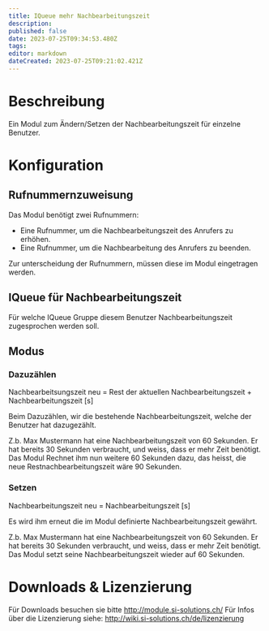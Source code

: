 ```yaml
---
title: IQueue mehr Nachbearbeitungszeit
description: 
published: false
date: 2023-07-25T09:34:53.480Z
tags: 
editor: markdown
dateCreated: 2023-07-25T09:21:02.421Z
---
```


# Beschreibung
Ein Modul zum Ändern/Setzen der Nachbearbeitungszeit für einzelne Benutzer.

# Konfiguration

## Rufnummernzuweisung

Das Modul benötigt zwei Rufnummern:
- Eine Rufnummer, um die Nachbearbeitungszeit des Anrufers zu erhöhen.
- Eine Rufnummer, um die Nachbearbeitung des Anrufers zu beenden.

Zur unterscheidung der Rufnummern, müssen diese im Modul eingetragen werden.

## IQueue für Nachbearbeitungszeit

Für welche IQueue Gruppe diesem Benutzer Nachbearbeitungszeit zugesprochen werden soll.

## Modus

### Dazuzählen
Nachbearbeitsungszeit neu = Rest der aktuellen Nachbearbeitungszeit + Nachbearbeitungszeit \[s\]

Beim Dazuzählen, wir die bestehende Nachbearbeitungszeit, welche der Benutzer hat dazugezählt.

Z.b.
Max Mustermann hat eine Nachbearbeitungszeit von 60 Sekunden. Er hat bereits 30 Sekunden verbraucht, und weiss, dass er mehr Zeit benötigt.
Das Modul Rechnet ihm nun weitere 60 Sekunden dazu, das heisst, die neue Restnachbearbeitungszeit wäre 90 Sekunden.

### Setzen
Nachbearbeitungszeit neu = Nachbearbeitungszeit \[s\]

Es wird ihm erneut die im Modul definierte Nachbearbeitungszeit gewährt.

Z.b.
Max Mustermann hat eine Nachbearbeitungszeit von 60 Sekunden. Er hat bereits 30 Sekunden verbraucht, und weiss, dass er mehr Zeit benötigt.
Das Modul setzt seine Nachbearbeitungszeit wieder auf 60 Sekunden.

### 

# Downloads & Lizenzierung
Für Downloads besuchen sie bitte http://module.si-solutions.ch/
Für Infos über die Lizenzierung siehe: http://wiki.si-solutions.ch/de/lizenzierung